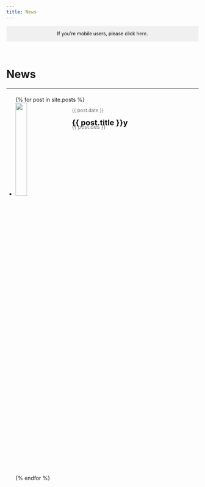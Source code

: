 ```yaml
---
title: News
---
```

<style>
h1 {text-align: center;}
h2 {text-align: left;}
h4 {text-align: center;}
h3 {text-align: left;}
p {text-align: center;}
a:link { text-decoration: none;}
a:active { text-decoration: none}
a:hover { text-decoration: none;}
a:visited { text-decoration: none;}
</style>
<style type="text/css">
  #left{
        text-align:left;
  }
  #right{
        text-align:right;
  }
  #title{
        font-size:20px;
        text-align:left;
        font-weight:bold;
  }
  #des{
        font-size:12.5px;
        text-align:left;
  }
  .block{
         display: inline-block
  }
  .blank{
         display: inline-block;
         width: 20px;
         height: 20px;
  }
  hr{
     margin: 20px auto;
  }
  .banner{
                 font-size:12.5px;
                 line-height: 40px;
                 background-color: #f0f0f0;
                 weight: 100%;
                 color: #000000;
                 text-align: center;
</style>
<script>
function detectmob() { 
 if( navigator.userAgent.match(/Android/i)
 || navigator.userAgent.match(/webOS/i)
 || navigator.userAgent.match(/iPhone/i)
 || navigator.userAgent.match(/iPad/i)
 || navigator.userAgent.match(/iPod/i)
 || navigator.userAgent.match(/BlackBerry/i)
 || navigator.userAgent.match(/Windows Phone/i)
 ){
    window.location.assign("mobile/")
  }
 else {
 }
}
window.onload=detectmob
</script>
<div class="banner">If you're mobile users, please click <a href="mobile/">here</a>.</div>
<div style="height: 30px"></div>
<h1><div id="left">News</div></h1>
<hr>
<ul>
  {% for post in site.posts %}
    <li>
      <div>
  <a href="{{ post.url }}">
    <div style="width: 100%; ling-height: 125px;">
    <img src="{{ post.rimage }}" style="width: 25%">
      <div class="blank"></div>
    <div style="vertical-align:top;display: inline-block">  
    <div class="block" style="height:20px"><p id="des" style="color:#727272;">{{ post.date }}</p></div>
    <br>
      <div class="block" style="height:20px;color: black"><p id="title">{{ post.title }}y</p></div>
    <br>
      <p style="color:#727272;" id="left">{{ post.des }}</p>
    </div>
    </div>
  </a>
</div>
    </li>
  {% endfor %}
</ul>
